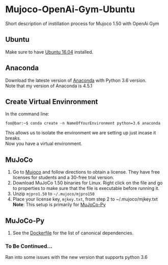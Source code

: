 # Mujoco-OpenAi-Gym-Ubuntu
Short description of instillation process for Mujoco 1.50 with OpenAi Gym

## Ubuntu
Make sure to have [Ubuntu 16.04](https://www.ubuntu.com/download/desktop) installed.

## Anaconda
Download the lateste version of [Anaconda](https://www.anaconda.com/download/#linux) with Python 3.6 version.  
Note that my version of Anaconda is 4.5.1

## Create Virtual Envinronment
In the command line:  
```
foo@bar:~$ conda create -n NameOfYourEnvironment python=3.6 anaconda
```
This allows us to isolate the environment we are setting up just incase it breaks.  
Now you have a virtual environment.

## MuJoCo
1. Go to [Mujoco](https://www.roboti.us/index.html) and follow directions to obtain a license. They have free licenses for students and a 30-free trial version.
2. Download MuJoCo 1.50 binaries for Linux. Right click on the file and go to properties to make sure that the file is executable before running it.
3. Unzip `mjpro1.50` to `~/.mujoco/mjpro150`
4. Place your license key, `mjkey.txt`, from step 2 to ~/.mujoco/mjkey.txt  
**Note**: This setup is primarily for [MuJoCo-Py](https://github.com/openai/mujoco-py#obtaining-the-binaries-and-license-key)

## MuJoCo-Py
1. See the [Dockerfile](https://github.com/openai/mujoco-py/blob/master/Dockerfile) for the list of canonical dependencies.


### To Be Continued...
Ran into some issues with the new version that supports python 3.6


